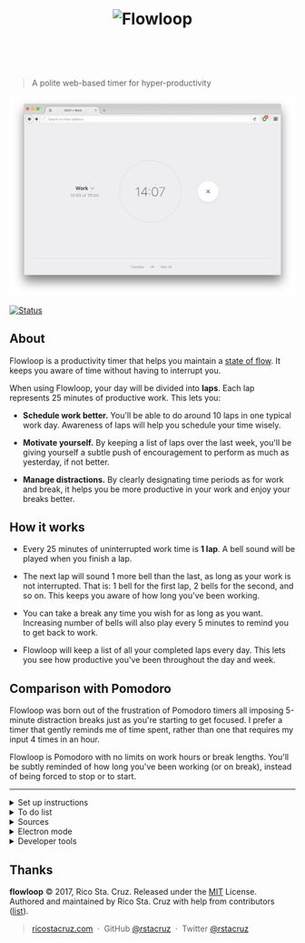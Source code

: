 <h1 align='center'><br><br><img src='https://cdn.rawgit.com/rstacruz/flowloop/v0.3.0/web/assets/flowloop-logo.svg' alt='Flowloop'><br><br><br></h1>

> A polite web-based timer for hyper-productivity

[![](docs/images/screenshot.png)](http://ricostacruz.com/flowloop/)

[![Status](https://travis-ci.org/rstacruz/flowloop.svg?branch=master)](https://travis-ci.org/rstacruz/flowloop "See test builds")

## About

Flowloop is a productivity timer that helps you maintain a [state of flow](https://en.wikipedia.org/wiki/Flow_(psychology)). It keeps you aware of time without having to interrupt you.

When using Flowloop, your day will be divided into **laps**. Each lap represents 25 minutes of productive work. This lets you:

- __Schedule work better.__ You'll be able to do around 10 laps in one typical work day. Awareness of laps will help you schedule your time wisely.

- __Motivate yourself.__ By keeping a list of laps over the last week, you'll be giving yourself a subtle push of encouragement to perform as much as yesterday, if not better.

- __Manage distractions.__ By clearly designating time periods as for work and break, it helps you be more productive in your work and enjoy your breaks better.

## How it works

- Every 25 minutes of uninterrupted work time is **1 lap**. A bell sound will be played when you finish a lap.

- The next lap will sound 1 more bell than the last, as long as your work is not interrupted. That is: 1 bell for the first lap, 2 bells for the second, and so on. This keeps you aware of how long you've been working.

- You can take a break any time you wish for as long as you want. Increasing number of bells will also play every 5 minutes to remind you to get back to work.

- Flowloop will keep a list of all your completed laps every day. This lets you see how productive you've been throughout the day and week.

## Comparison with Pomodoro

Flowloop was born out of the frustration of Pomodoro timers all imposing 5-minute distraction breaks just as you're starting to get focused. I prefer a timer that gently reminds me of time spent, rather than one that requires my input 4 times in an hour.

Flowloop is Pomodoro with no limits on work hours or break lengths. You'll be subtly reminded of how long you've been working (or on break), instead of being forced to stop or to start.

---

<details>
<summary>Set up instructions</summary>

## Set up

Requires Node 6+ and Yarn.

```sh
yarn            # First-time setup
yarn start      # Development server
```

```sh
yarn run build  # Build for production (builds into /public)
```

## What's here

| Path | Purpose
| --- | ---
| `/web/assets` | the files to be copied into `/public/assets`
| `/web/html` | the files to be copied into `/public`
| `/web/css` | CSS files (via PostCSS)
| `/web/js` | JS files (via Browserify)
| `/public` | The built files (gitignored)
</details>

<details>
<summary>To do list</summary>

## To do

- [x] Timer
- [x] Saving logs
- [x] Push notifications
- [x] Ding sound
- [ ] Rolling over
</details>

<details>
<summary>Sources</summary>

## Sources

- https://notificationsounds.com/standard-ringtones/echoed-ding-459
</details>

<details>
<summary>Electron mode</summary>

## Electron mode

Experimental - run it in Electron via:

```sh
# In separate terminals
yarn run electron:watch
yarn run electron:start
```

And package it via:

```sh
yarn run electron:dist
```
</details>

<details>
<summary>Developer tools</summary>

## Developer tools

```js
// Shorten work duration to 4 seconds
__APP__.store.dispatch({ type: 'settings:update', payload: { 'duration:work': 4000 } })

// Reset to defaults
__APP__.store.dispatch({ type: 'settings:reset' })

// Clear log items
__APP__.store.dispatch({ type: 'log:clear' })

// Obliterate local data
delete localStorage.TimerData

// Copy local data for exporting to clipboard
prompt('', localStorage.TimerData)
```
</details>

## Thanks

**flowloop** © 2017, Rico Sta. Cruz. Released under the [MIT] License.<br>
Authored and maintained by Rico Sta. Cruz with help from contributors ([list][contributors]).

> [ricostacruz.com](http://ricostacruz.com) &nbsp;&middot;&nbsp;
> GitHub [@rstacruz](https://github.com/rstacruz) &nbsp;&middot;&nbsp;
> Twitter [@rstacruz](https://twitter.com/rstacruz)

[MIT]: http://mit-license.org/
[contributors]: http://github.com/rstacruz/flowloop/contributors
